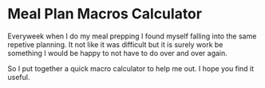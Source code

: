 # Meal Plan Macros Calculator

Everyweek when I do my meal prepping I found myself falling into the same repetive planning. It not like it was difficult but it is surely work be something I would be happy to not have to do over and over again. 

So I put together a quick macro calculator to help me out. I hope you find it useful.